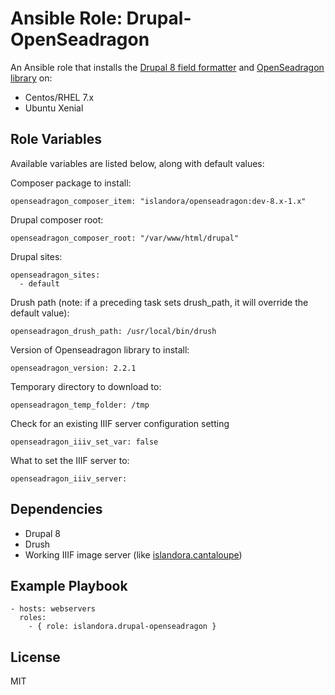 # Ansible Role: Drupal-OpenSeadragon

An Ansible role that installs the [Drupal 8 field formatter](https://github.com/Islandora/openseadragon) and [OpenSeadragon library](https://openseadragon.github.io/) on:

* Centos/RHEL 7.x
* Ubuntu Xenial

## Role Variables

Available variables are listed below, along with default values:

Composer package to install:
```
openseadragon_composer_item: "islandora/openseadragon:dev-8.x-1.x"
```

Drupal composer root:
```
openseadragon_composer_root: "/var/www/html/drupal"
```

Drupal sites:
```
openseadragon_sites:
  - default
```

Drush path (note: if a preceding task sets drush_path, it will override the default value):
```
openseadragon_drush_path: /usr/local/bin/drush
```

Version of Openseadragon library to install:
```
openseadragon_version: 2.2.1
```

Temporary directory to download to:
```
openseadragon_temp_folder: /tmp
```

Check for an existing IIIF server configuration setting
```
openseadragon_iiiv_set_var: false
```

What to set the IIIF server to:
```
openseadragon_iiiv_server:
```

## Dependencies

* Drupal 8
* Drush
* Working IIIF image server (like [islandora.cantaloupe](https://github.com/Islandora-DevOps/ansible-role-cantaloupe))

## Example Playbook

    - hosts: webservers
      roles:
        - { role: islandora.drupal-openseadragon }

## License

MIT
